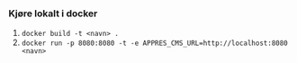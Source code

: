 ### Kjøre lokalt i docker

1. `docker build -t <navn> .`
2. `docker run -p 8080:8080 -t -e APPRES_CMS_URL=http://localhost:8080 <navn>`
